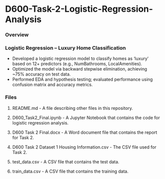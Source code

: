 # D600-Task-2-Logistic-Regression-Analysis
### Overview

### Logistic Regression – Luxury Home Classification
-	Developed a logistic regression model to classify homes as ‘luxury’ based on 12+ predictors (e.g., NumBathrooms, LocalAmenities).
-	Optimized the model via backward stepwise elimination, achieving ~75% accuracy on test data.
-	Performed EDA and hypothesis testing; evaluated performance using confusion matrix and accuracy metrics.

### Files
1. README.md - A file describing other files in this repository.

2. D600_Task2_Final.ipynb - A Jupyter Notebook that contains the code for logistic regression analysis.

3. D600 Task 2 Final.docx - A Word document file that contains the report for Task 2.

4. D600 Task 2 Dataset 1 Housing Information.csv - The CSV file used for Task 2.

5. test_data.csv - A CSV file that contains the test data.

6. train_data.csv - A CSV file that contains the training data.
